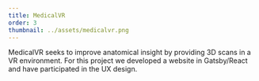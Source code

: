 ```yaml
---
title: MedicalVR
order: 3
thumbnail: ../assets/medicalvr.png
---
```


MedicalVR seeks to improve anatomical insight by providing 3D scans in a VR environment. For this project we developed a website in Gatsby/React and have participated in the UX design. 

